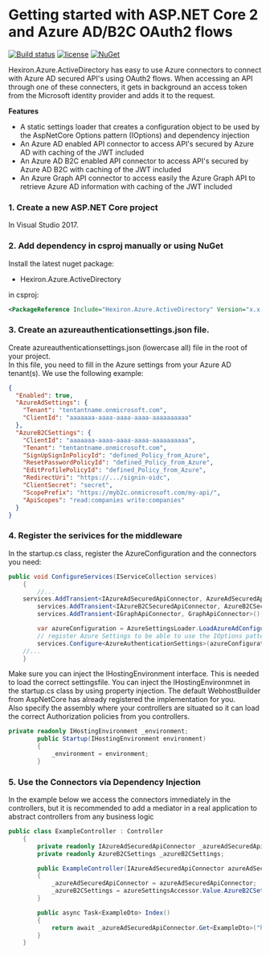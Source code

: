 # Getting started with ASP.NET Core 2 and Azure AD/B2C OAuth2 flows

[![Build status](https://ci.appveyor.com/api/projects/status/snx0tdnj8930gsr9/branch/master?svg=true)](https://ci.appveyor.com/project/hexiron/Hexiron.Azure.ActiveDirectory/branch/master)  [![license](https://img.shields.io/github/license/hexiron/Hexiron.Azure.ActiveDirectory.svg?maxAge=2592000)](https://github.com/hexiron/Hexiron.Azure.ActiveDirectory/blob/master/LICENSE)  [![NuGet](https://img.shields.io/nuget/v/Hexiron.Azure.ActiveDirectory.svg?maxAge=86400)](https://www.nuget.org/packages/Hexiron.Azure.ActiveDirectory/)


Hexiron.Azure.ActiveDirectory has easy to use Azure connectors to connect with Azure AD secured API's using OAuth2 flows.
When accessing an API through one of these connecters, it gets in background an access token from the Microsoft identity provider and adds it to the request.

**Features**  
- A static settings loader that creates a configuration object to be used by the AspNetCore Options pattern (IOptions<AuthenticationSettings>) and dependency injection
- An Azure AD enabled API connector to access API's secured by Azure AD with caching of the JWT included
- An Azure AD B2C enabled API connector to access API's secured by Azure AD B2C with caching of the JWT included
- An Azure Graph API connector to access easily the Azure Graph API to retrieve Azure AD information with caching of the JWT included

### 1. Create a new ASP.NET Core project ###
In Visual Studio 2017.
### 2. Add dependency in csproj manually or using NuGet ###
Install the latest nuget package:

- Hexiron.Azure.ActiveDirectory

in csproj:

```xml
<PackageReference Include="Hexiron.Azure.ActiveDirectory" Version="x.x.x" />
```

### 3. Create an azureauthenticationsettings.json file. 
Create azureauthenticationsettings.json (lowercase all) file in the root of your project.  
In this file, you need to fill in the Azure settings from your Azure AD tenant(s).
We use the following example:

```json
{
  "Enabled": true,
  "AzureAdSettings": {
    "Tenant": "tentantname.onmicrosoft.com",
    "ClientId": "aaaaaaa-aaaa-aaaa-aaaa-aaaaaaaaaa"
  },
  "AzureB2CSettings": {
    "ClientId": "aaaaaaa-aaaa-aaaa-aaaa-aaaaaaaaaa",
    "Tenant": "tentantname.onmicrosoft.com",
    "SignUpSignInPolicyId": "defined_Policy_from_Azure",
    "ResetPasswordPolicyId": "defined_Policy_from_Azure",
    "EditProfilePolicyId": "defined_Policy_from_Azure",
    "RedirectUri": "https://.../signin-oidc",
    "ClientSecret": "secret",
	"ScopePrefix": "https://myb2c.onmicrosoft.com/my-api/",
    "ApiScopes": "read:companies write:companies" 
  }
}
```

### 4. Register the serivices for the middleware
In the startup.cs class, register the AzureConfiguration and the connectors you need:
  
```csharp  
public void ConfigureServices(IServiceCollection services)  
    {  
        //...  
	services.AddTransient<IAzureAdSecuredApiConnector, AzureAdSecuredApiConnector>();
        services.AddTransient<IAzureB2CSecuredApiConnector, AzureB2CSecuredApiConnector>();
        services.AddTransient<IGraphApiConnector, GraphApiConnector>();

        var azureConfiguration = AzureSettingsLoader.LoadAzureAdConfiguration(_environment);
        // register Azure Settings to be able to use the IOptions pattern via DI
        services.Configure<AzureAuthenticationSettings>(azureConfiguration);
	//...  
    }  
```

Make sure you can inject the IHostingEnvironment interface. This is needed to load the correct settingsfile. You can inject the IHostingEnvironmnet in the startup.cs class by using property injection. The default WebhostBuilder from AspNetCore has already registered the implementation for you.  
Also specify the assembly where your controllers are situated so it can load the correct Authorization policies from you controllers.


```csharp  
private readonly IHostingEnvironment _environment;
        public Startup(IHostingEnvironment environment)
        {
            _environment = environment;
        }
```
### 5. Use the Connectors via Dependency Injection
In the example below we access the connectors immediately in the controllers, but it is recommended to add a mediator in a real application to abstract controllers from any business logic

```csharp  
public class ExampleController : Controller
    {
        private readonly IAzureAdSecuredApiConnector _azureAdSecuredApiConnector;
        private readonly AzureB2CSettings _azureB2CSettings;

        public ExampleController(IAzureAdSecuredApiConnector azureAdSecuredApiConnector, IOptions<AzureAuthenticationSettings> azureSettingsAccessor)
        {
            _azureAdSecuredApiConnector = azureAdSecuredApiConnector;
            _azureB2CSettings = azureSettingsAccessor.Value.AzureB2CSettings;
        }

        public async Task<ExampleDto> Index()
        {
            return await _azureAdSecuredApiConnector.Get<ExampleDto>("http://localhost", "azureResourceId");
        }
    }
```